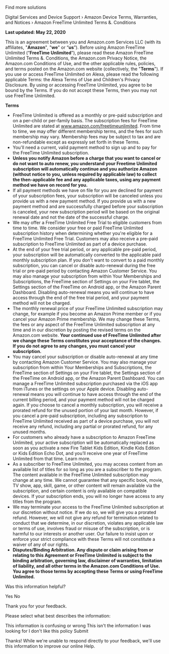 Find more solutions

Digital Services and Device Support › Amazon Device Terms, Warranties, and Notices › Amazon FreeTime Unlimited Terms &. Conditions

**Last updated: May 22, 2020**

This is an agreement between you and Amazon.com Services LLC (with its affiliates, "**Amazon**", "**we**" or “**us**”). Before using Amazon FreeTime Unlimited (“**FreeTime Unlimited**”), please read these Amazon FreeTime Unlimited Terms &. Conditions, the Amazon.com Privacy Notice, the Amazon.com Conditions of Use, and the other applicable rules, policies, and terms posted on the Amazon.com website (collectively, the "**Terms**"). If you use or access FreeTime Unlimited on Alexa, please read the following applicable Terms: the Alexa Terms of Use and Children's Privacy Disclosure. By using or accessing FreeTime Unlimited, you agree to be bound by the Terms. If you do not accept these Terms, then you may not use FreeTime Unlimited.

**Terms**

*   FreeTime Unlimited is offered as a monthly or pre-paid subscription and on a per-child or per-family basis. The subscription fees for FreeTime Unlimited are stated at www.amazon.com/freetimeunlimited. From time to time, we may offer different membership terms, and the fees for such membership may vary. Membership fees may be subject to tax and are non-refundable except as expressly set forth in these Terms.
*   You'll need a current, valid payment method to sign up and to pay for the FreeTime Unlimited subscription.
*   **Unless you notify Amazon before a charge that you want to cancel or do not want to auto renew, you understand your Freetime Unlimited subscription will automatically continue and you authorize Amazon (without notice to you, unless required by applicable law) to collect the then-applicable fee and any applicable taxes, using any payment method we have on record for you.**
*   If all payment methods we have on file for you are declined for payment of your subscription fees, your subscription will be canceled unless you provide us with a new payment method. If you provide us with a new payment method and are successfully charged before your subscription is canceled, your new subscription period will be based on the original renewal date and not the date of the successful charge.
*   We may offer a FreeTime Unlimited Free Trial to eligible customers from time to time. We consider your free or paid FreeTime Unlimited subscription history when determining whether you're eligible for a FreeTime Unlimited Free Trial. Customers may also receive a pre-paid subscription to FreeTime Unlimited as part of a device purchase.
*   At the end of your free trial period, or any applicable pre-paid period, your subscription will be automatically converted to the applicable paid monthly subscription plan. If you don't want to convert to a paid monthly subscription, you can cancel or disable auto-renewal during the free trial or pre-paid period by contacting Amazon Customer Service. You may also manage your subscription from within Your Memberships and Subscriptions, the FreeTime section of Settings on your Fire tablet, the Settings section of the FreeTime on Android app, or the Amazon Parent Dashboard. Disabling auto-renewal means you will continue to have access through the end of the free trial period, and your payment method will not be charged.
*   The monthly renewal price of your FreeTime Unlimited subscription may change, for example if you become an Amazon Prime member or if you cancel your Amazon Prime membership. We may change these Terms, the fees or any aspect of the FreeTime Unlimited subscription at any time and in our discretion by posting the revised terms on the Amazon.com website. **Your continued use of FreeTime Unlimited after we change these Terms constitutes your acceptance of the changes. If you do not agree to any changes, you must cancel your subscription.**
*   You may cancel your subscription or disable auto-renewal at any time by contacting Amazon Customer Service. You may also manage your subscription from within Your Memberships and Subscriptions, the FreeTime section of Settings on your Fire tablet, the Settings section of the FreeTime on Android app, or the Amazon Parent Dashboard. You can manage a FreeTime Unlimited subscription purchased via the iOS app from iTunes or the settings on your Apple device. Disabling auto-renewal means you will continue to have access through the end of the current billing period, and your payment method will not be charged again. If you choose to cancel a monthly subscription, you will receive a prorated refund for the unused portion of your last month. However, if you cancel a pre-paid subscription, including any subscription to FreeTime Unlimited received as part of a device purchase, you will not receive any refund, including any partial or prorated refund, for any unused months.
*   For customers who already have a subscription to Amazon FreeTime Unlimited, your active subscription will be automatically replaced as soon as you activate a new Fire Tablet Kids Edition, Kindle Kids Edition or Kids Edition Echo Dot, and you’ll receive one year of FreeTime Unlimited from that time. Learn more.
*   As a subscriber to FreeTime Unlimited, you may access content from an available list of titles for so long as you are a subscriber to the program. The content available in the FreeTime Unlimited subscription may change at any time. We cannot guarantee that any specific book, movie, TV show, app, skill, game, or other content will remain available via the subscription, and certain content is only available on compatible devices. If your subscription ends, you will no longer have access to any titles from the program.
*   We may terminate your access to the FreeTime Unlimited subscription at our discretion without notice. If we do so, we will give you a prorated refund. However, we will not give any refund for termination related to conduct that we determine, in our discretion, violates any applicable law or terms of use, involves fraud or misuse of the subscription, or is harmful to our interests or another user. Our failure to insist upon or enforce your strict compliance with these Terms will not constitute a waiver of any of our rights.
*   **Disputes/Binding Arbitration. Any dispute or claim arising from or relating to this Agreement or FreeTime Unlimited is subject to the binding arbitration, governing law, disclaimer of warranties, limitation of liability, and all other terms in the Amazon.com Conditions of Use. You agree to those terms by accepting these Terms or using FreeTime Unlimited.**

Was this information helpful?

Yes No

Thank you for your feedback.

Please select what best describes the information:

This information is confusing or wrong This isn't the information I was looking for I don't like this policy Submit

Thanks! While we're unable to respond directly to your feedback, we'll use this information to improve our online Help.